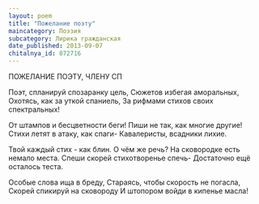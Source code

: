 ```yaml
---
layout: poem
title: "Пожелание поэту"
maincategory: Поэзия
subcategory: Лирика гражданская
date_published: 2013-09-07
chitalnya_id: 872716
---
```




ПОЖЕЛАНИЕ ПОЭТУ, ЧЛЕНУ СП

Поэт, спланируй спозаранку цель,
Сюжетов избегая аморальных,
Охотясь, как за уткой спаниель,
За рифмами стихов своих спектральных!

От штампов и бесцветности беги!
Пиши не так, как многие другие!
Стихи летят в атаку, как спаги-
Кавалеристы, всадники лихие.

Твой каждый стих - как  блин. О чём же речь?
На сковородке есть немало места.
Спеши скорей стихотворенье спечь-
Достаточно ещё осталось теста.

Особые слова ища в бреду,
Стараясь, чтобы скорость не погасла,
Скорей спикируй на сковороду
И штопором войди в кипенье масла!






